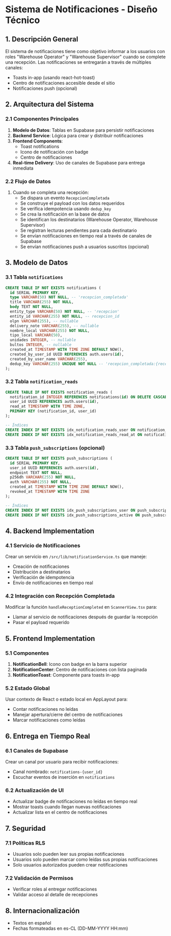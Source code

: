 # Sistema de Notificaciones - Diseño Técnico

## 1. Descripción General

El sistema de notificaciones tiene como objetivo informar a los usuarios con roles "Warehouse Operator" y "Warehouse Supervisor" cuando se complete una recepción. Las notificaciones se entregarán a través de múltiples canales:
- Toasts in-app (usando react-hot-toast)
- Centro de notificaciones accesible desde el sitio
- Notificaciones push (opcional)

## 2. Arquitectura del Sistema

### 2.1 Componentes Principales

1. **Modelo de Datos**: Tablas en Supabase para persistir notificaciones
2. **Backend Service**: Lógica para crear y distribuir notificaciones
3. **Frontend Components**: 
   - Toast notifications
   - Icono de notificación con badge
   - Centro de notificaciones
4. **Real-time Delivery**: Uso de canales de Supabase para entrega inmediata

### 2.2 Flujo de Datos

1. Cuando se completa una recepción:
   - Se dispara un evento `RecepcionCompletada`
   - Se construye el payload con los datos requeridos
   - Se verifica idempotencia usando `dedup_key`
   - Se crea la notificación en la base de datos
   - Se identifican los destinatarios (Warehouse Operator, Warehouse Supervisor)
   - Se registran lecturas pendientes para cada destinatario
   - Se envían notificaciones en tiempo real a través de canales de Supabase
   - Se envían notificaciones push a usuarios suscritos (opcional)

## 3. Modelo de Datos

### 3.1 Tabla `notifications`

```sql
CREATE TABLE IF NOT EXISTS notifications (
  id SERIAL PRIMARY KEY,
  type VARCHAR(50) NOT NULL, -- 'recepcion_completada'
  title VARCHAR(255) NOT NULL,
  body TEXT NOT NULL,
  entity_type VARCHAR(50) NOT NULL, -- 'recepcion'
  entity_id VARCHAR(255) NOT NULL, -- recepcion_id
  olpn VARCHAR(255), -- nullable
  delivery_note VARCHAR(255), -- nullable
  nombre_local VARCHAR(255) NOT NULL,
  tipo_local VARCHAR(50),
  unidades INTEGER, -- nullable
  bultos INTEGER, -- nullable
  created_at TIMESTAMP WITH TIME ZONE DEFAULT NOW(),
  created_by_user_id UUID REFERENCES auth.users(id),
  created_by_user_name VARCHAR(255),
  dedup_key VARCHAR(255) UNIQUE NOT NULL -- 'recepcion_completada:{recepcion_id}'
);
```

### 3.2 Tabla `notification_reads`

```sql
CREATE TABLE IF NOT EXISTS notification_reads (
  notification_id INTEGER REFERENCES notifications(id) ON DELETE CASCADE,
  user_id UUID REFERENCES auth.users(id),
  read_at TIMESTAMP WITH TIME ZONE,
  PRIMARY KEY (notification_id, user_id)
);

-- Índices
CREATE INDEX IF NOT EXISTS idx_notification_reads_user ON notification_reads(user_id);
CREATE INDEX IF NOT EXISTS idx_notification_reads_read_at ON notification_reads(read_at);
```

### 3.3 Tabla `push_subscriptions` (opcional)

```sql
CREATE TABLE IF NOT EXISTS push_subscriptions (
  id SERIAL PRIMARY KEY,
  user_id UUID REFERENCES auth.users(id),
  endpoint TEXT NOT NULL,
  p256dh VARCHAR(255) NOT NULL,
  auth VARCHAR(255) NOT NULL,
  created_at TIMESTAMP WITH TIME ZONE DEFAULT NOW(),
  revoked_at TIMESTAMP WITH TIME ZONE
);

-- Índices
CREATE INDEX IF NOT EXISTS idx_push_subscriptions_user ON push_subscriptions(user_id);
CREATE INDEX IF NOT EXISTS idx_push_subscriptions_active ON push_subscriptions(user_id) WHERE revoked_at IS NULL;
```

## 4. Backend Implementation

### 4.1 Servicio de Notificaciones

Crear un servicio en `/src/lib/notificationService.ts` que maneje:
- Creación de notificaciones
- Distribución a destinatarios
- Verificación de idempotencia
- Envío de notificaciones en tiempo real

### 4.2 Integración con Recepción Completada

Modificar la función `handleReceptionCompleted` en `ScannerView.tsx` para:
- Llamar al servicio de notificaciones después de guardar la recepción
- Pasar el payload requerido

## 5. Frontend Implementation

### 5.1 Componentes

1. **NotificationBell**: Icono con badge en la barra superior
2. **NotificationCenter**: Centro de notificaciones con lista paginada
3. **NotificationToast**: Componente para toasts in-app

### 5.2 Estado Global

Usar contexto de React o estado local en AppLayout para:
- Contar notificaciones no leídas
- Manejar apertura/cierre del centro de notificaciones
- Marcar notificaciones como leídas

## 6. Entrega en Tiempo Real

### 6.1 Canales de Supabase

Crear un canal por usuario para recibir notificaciones:
- Canal nombrado: `notifications-{user_id}`
- Escuchar eventos de inserción en `notifications`

### 6.2 Actualización de UI

- Actualizar badge de notificaciones no leídas en tiempo real
- Mostrar toasts cuando llegan nuevas notificaciones
- Actualizar lista en el centro de notificaciones

## 7. Seguridad

### 7.1 Políticas RLS

- Usuarios solo pueden leer sus propias notificaciones
- Usuarios solo pueden marcar como leídas sus propias notificaciones
- Solo usuarios autorizados pueden crear notificaciones

### 7.2 Validación de Permisos

- Verificar roles al entregar notificaciones
- Validar acceso al detalle de recepciones

## 8. Internacionalización

- Textos en español
- Fechas formateadas en es-CL (DD-MM-YYYY HH:mm)